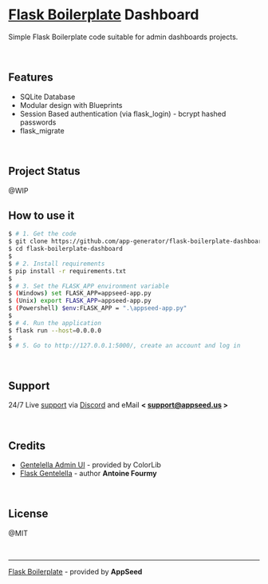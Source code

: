 # [Flask Boilerplate](https://appseed.us/boilerplate-code/flask-boilerplate) Dashboard

Simple Flask Boilerplate code suitable for admin dashboards projects.

<br />

## Features

- SQLite Database
- Modular design with Blueprints
- Session Based authentication (via flask_login) - bcrypt hashed passwords
- flask_migrate

<br />

## Project Status

@WIP

## How to use it

```bash
$ # 1. Get the code
$ git clone https://github.com/app-generator/flask-boilerplate-dashboard.git
$ cd flask-boilerplate-dashboard
$ 
$ # 2. Install requirements
$ pip install -r requirements.txt
$
$ # 3. Set the FLASK_APP environment variable
$ (Windows) set FLASK_APP=appseed-app.py
$ (Unix) export FLASK_APP=appseed-app.py
$ (Powershell) $env:FLASK_APP = ".\appseed-app.py"
$
$ # 4. Run the application
$ flask run --host=0.0.0.0
$
$ # 5. Go to http://127.0.0.1:5000/, create an account and log in
```

<br />

## Support

24/7 Live [support](appseed.us/support) via [Discord](https://discord.gg/fZC6hup) and eMail **< support@appseed.us >**

<br />

## Credits

- [Gentelella Admin UI](https://github.com/ColorlibHQ/gentelella) - provided by ColorLib
- [Flask Gentelella](https://github.com/afourmy/flask-gentelella) - author **Antoine Fourmy**

<br />

## License

@MIT

<br />

---
[Flask Boilerplate](https://appseed.us/boilerplate-code/flask-boilerplate) - provided by **AppSeed**
